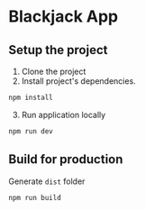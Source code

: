 # Blackjack App

## Setup the project

1. Clone the project
2. Install project's dependencies.

```bash
npm install
```

3. Run application locally

```bash
npm run dev
```

## Build for production

Generate `dist` folder

```bash
npm run build
```
